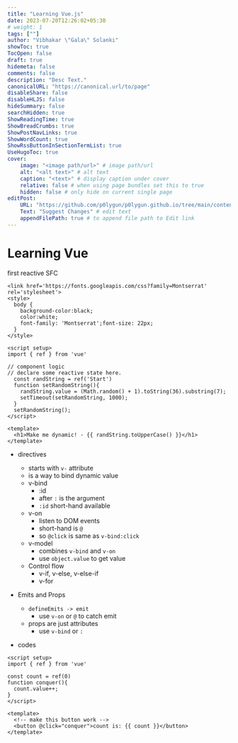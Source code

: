 ```yaml
---
title: "Learning Vue.js"
date: 2023-07-20T12:26:02+05:30
# weight: 1
tags: [""]
author: "Vibhakar \"Gala\" Solanki"
showToc: true
TocOpen: false
draft: true
hidemeta: false
comments: false
description: "Desc Text."
canonicalURL: "https://canonical.url/to/page"
disableShare: false
disableHLJS: false
hideSummary: false
searchHidden: true
ShowReadingTime: true
ShowBreadCrumbs: true
ShowPostNavLinks: true
ShowWordCount: true
ShowRssButtonInSectionTermList: true
UseHugoToc: true
cover:
    image: "<image path/url>" # image path/url
    alt: "<alt text>" # alt text
    caption: "<text>" # display caption under cover
    relative: false # when using page bundles set this to true
    hidden: false # only hide on current single page
editPost:
    URL: "https://github.com/p0lygun/p0lygun.github.io/tree/main/content/blog"
    Text: "Suggest Changes" # edit text
    appendFilePath: true # to append file path to Edit link
---
```

# Learning Vue
first reactive SFC
```vue
<link href='https://fonts.googleapis.com/css?family=Montserrat' rel='stylesheet'>
<style>
  body {
    background-color:black;
    color:white;
    font-family: 'Montserrat';font-size: 22px;
  }
</style>

<script setup>
import { ref } from 'vue'

// component logic
// declare some reactive state here.
  const randString = ref('Start')
  function setRandomString(){
    randString.value = (Math.random() + 1).toString(36).substring(7);
    setTimeout(setRandomString, 1000);
  }
  setRandomString();
</script>

<template>
  <h1>Make me dynamic! - {{ randString.toUpperCase() }}</h1>
</template>
```

- directives
	- starts with `v-` attribute
	- is a way to bind dynamic value
	- v-bind
		- :id
		- after `:` is the argument
		- `:id` short-hand available
	- v-on
		- listen to DOM events
		- short-hand is `@`
		- so `@click` is same as `v-bind:click`
	- v-model
		- combines `v-bind` and `v-on`
		- use `object.value` to get value
	- Control flow
		- v-if, v-else, v-else-if
		- v-for
- Emits and Props
	- `defineEmits -> emit`
		- use `v-on` or `@` to catch emit
	- props are just attributes
		- use `v-bind` or `:` 


- codes
```vue
<script setup>
import { ref } from 'vue'

const count = ref(0)
function conquer(){
  count.value++;
}
</script>

<template>
  <!-- make this button work -->
  <button @click="conquer">count is: {{ count }}</button>
</template>
```